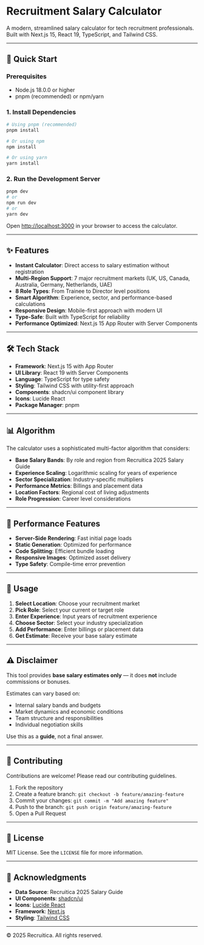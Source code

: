 # Recruitment Salary Calculator

A modern, streamlined salary calculator for tech recruitment professionals. Built with Next.js 15, React 19, TypeScript, and Tailwind CSS.

---

## 🚀 Quick Start

### Prerequisites
- Node.js 18.0.0 or higher
- pnpm (recommended) or npm/yarn

### 1. Install Dependencies

```bash
# Using pnpm (recommended)
pnpm install

# Or using npm
npm install

# Or using yarn
yarn install
```

### 2. Run the Development Server

```bash
pnpm dev
# or
npm run dev
# or
yarn dev
```

Open [http://localhost:3000](http://localhost:3000) in your browser to access the calculator.

---

## ✨ Features

- **Instant Calculator**: Direct access to salary estimation without registration
- **Multi-Region Support**: 7 major recruitment markets (UK, US, Canada, Australia, Germany, Netherlands, UAE)
- **8 Role Types**: From Trainee to Director level positions
- **Smart Algorithm**: Experience, sector, and performance-based calculations
- **Responsive Design**: Mobile-first approach with modern UI
- **Type-Safe**: Built with TypeScript for reliability
- **Performance Optimized**: Next.js 15 App Router with Server Components

---

## 🛠️ Tech Stack

- **Framework**: Next.js 15 with App Router
- **UI Library**: React 19 with Server Components
- **Language**: TypeScript for type safety
- **Styling**: Tailwind CSS with utility-first approach
- **Components**: shadcn/ui component library
- **Icons**: Lucide React
- **Package Manager**: pnpm

---

## 📊 Algorithm

The calculator uses a sophisticated multi-factor algorithm that considers:

- **Base Salary Bands**: By role and region from Recruitica 2025 Salary Guide
- **Experience Scaling**: Logarithmic scaling for years of experience
- **Sector Specialization**: Industry-specific multipliers
- **Performance Metrics**: Billings and placement data
- **Location Factors**: Regional cost of living adjustments
- **Role Progression**: Career level considerations

---

## 🚀 Performance Features

- **Server-Side Rendering**: Fast initial page loads
- **Static Generation**: Optimized for performance
- **Code Splitting**: Efficient bundle loading
- **Responsive Images**: Optimized asset delivery
- **Type Safety**: Compile-time error prevention

---

## 📱 Usage

1. **Select Location**: Choose your recruitment market
2. **Pick Role**: Select your current or target role
3. **Enter Experience**: Input years of recruitment experience
4. **Choose Sector**: Select your industry specialization
5. **Add Performance**: Enter billings or placement data
6. **Get Estimate**: Receive your base salary estimate

---

## ⚠️ Disclaimer

This tool provides **base salary estimates only** — it does **not** include commissions or bonuses.

Estimates can vary based on:
- Internal salary bands and budgets
- Market dynamics and economic conditions
- Team structure and responsibilities
- Individual negotiation skills

Use this as a **guide**, not a final answer.

---

## 🤝 Contributing

Contributions are welcome! Please read our contributing guidelines.

1. Fork the repository
2. Create a feature branch: `git checkout -b feature/amazing-feature`
3. Commit your changes: `git commit -m "Add amazing feature"`
4. Push to the branch: `git push origin feature/amazing-feature`
5. Open a Pull Request

---

## 📄 License

MIT License. See the `LICENSE` file for more information.

---

## 🙏 Acknowledgments

- **Data Source**: Recruitica 2025 Salary Guide
- **UI Components**: [shadcn/ui](https://ui.shadcn.com/)
- **Icons**: [Lucide React](https://lucide.dev/)
- **Framework**: [Next.js](https://nextjs.org/)
- **Styling**: [Tailwind CSS](https://tailwindcss.com/)

---

© 2025 Recruitica. All rights reserved.
